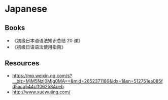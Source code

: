 # Japanese


## Books

- 《初级日本语语法知识总结 20 课》
- 《初级日语语法使用指南》


## Resources

- https://mp.weixin.qq.com/s?__biz=MjM5NzI0Mjg0MA==&mid=2652371186&idx=1&sn=512751ea085fd5aca544cff062584ceb
- http://www.xuewujing.com/
